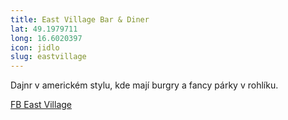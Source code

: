 ```yaml
---
title: East Village Bar & Diner
lat: 49.1979711
long: 16.6020397
icon: jidlo
slug: eastvillage
---
```

Dajnr v americkém stylu, kde mají burgry a fancy párky v rohlíku.

[FB East Village](https://www.facebook.com/pg/eastvillagebrno/)
